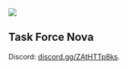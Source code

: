 <a href="https://www.textualize.io">
<picture>
  <source media="(prefers-color-scheme: dark)" srcset="https://github.com/Textualize/.github/assets/554369/037e6aa1-8527-44f3-958d-28841d975d40">
  <img src="https://i.imgur.com/INdY2Py.jpg">
</picture>
</a>


## Task Force Nova

Discord: [discord.gg/ZAtHTTp8ks](https://discord.gg/ZAtHTTp8ks).
